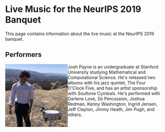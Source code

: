 # Live Music for the NeurIPS 2019 Banquet
This page contains information about the live music at the NeurIPS 2019 banquet.

## Performers

<img src="images/josh.jpg" width=200 align="left">
Josh Payne is an undergraduate at Stanford University studying Mathematical and Computational Science. He's released two albums with his jazz quintet, The Four O'Clock Five, and has an artist sponsorship with Soultone Cymbals. He's performed with Darlene Love, Sō Percussion, Joshua Redman, Kenny Washington, Ingrid Jensen, Jeff Clayton, Jimmy Heath, Jim Pugh, and others.
